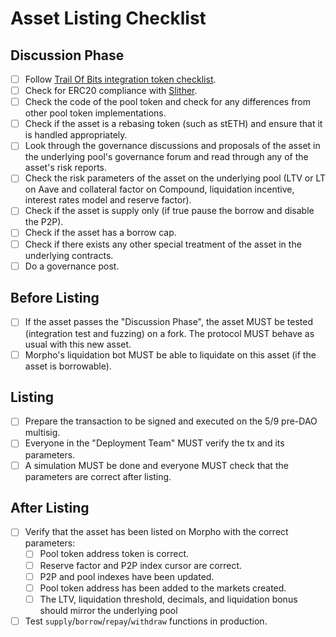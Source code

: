 # Asset Listing Checklist

## Discussion Phase

- [ ] Follow [Trail Of Bits integration token checklist](https://github.com/crytic/building-secure-contracts/blob/master/development-guidelines/token_integration.md).
- [ ] Check for ERC20 compliance with [Slither](https://github.com/crytic/slither/wiki/ERC-Conformance).
- [ ] Check the code of the pool token and check for any differences from other pool token implementations.
- [ ] Check if the asset is a rebasing token (such as stETH) and ensure that it is handled appropriately.
- [ ] Look through the governance discussions and proposals of the asset in the underlying pool's governance forum and read through any of the asset's risk reports.
- [ ] Check the risk parameters of the asset on the underlying pool (LTV or LT on Aave and collateral factor on Compound, liquidation incentive, interest rates model and reserve factor).
- [ ] Check if the asset is supply only (if true pause the borrow and disable the P2P).
- [ ] Check if the asset has a borrow cap.
- [ ] Check if there exists any other special treatment of the asset in the underlying contracts.
- [ ] Do a governance post.

## Before Listing

- [ ] If the asset passes the "Discussion Phase", the asset MUST be tested (integration test and fuzzing) on a fork. The protocol MUST behave as usual with this new asset.
- [ ] Morpho's liquidation bot MUST be able to liquidate on this asset (if the asset is borrowable).

## Listing

- [ ] Prepare the transaction to be signed and executed on the 5/9 pre-DAO multisig.
- [ ] Everyone in the "Deployment Team" MUST verify the tx and its parameters.
- [ ] A simulation MUST be done and everyone MUST check that the parameters are correct after listing.

## After Listing

- [ ] Verify that the asset has been listed on Morpho with the correct parameters:
  - [ ] Pool token address token is correct.
  - [ ] Reserve factor and P2P index cursor are correct.
  - [ ] P2P and pool indexes have been updated.
  - [ ] Pool token address has been added to the markets created.
  - [ ] The LTV, liquidation threshold, decimals, and liquidation bonus should mirror the underlying pool
- [ ] Test `supply`/`borrow`/`repay`/`withdraw` functions in production.

